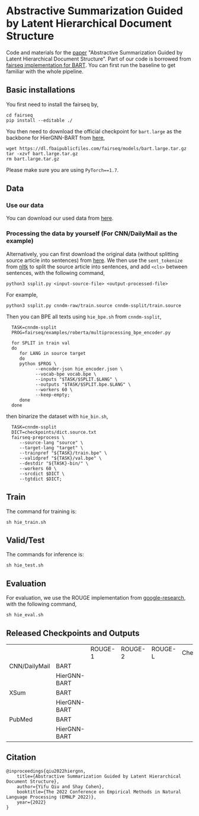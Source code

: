 # Abstractive Summarization Guided by Latent Hierarchical Document Structure
Code and materials for the [paper](https://yfqiu.netlify.app/publication/hiergnn/hiergnn.pdf) "Abstractive Summarization Guided by Latent Hierarchical Document Structure". Part of our code is borrowed from [fairseq implementation for BART](https://github.com/facebookresearch/fairseq/tree/main/examples/bart). You can first run the baseline to get familiar with the whole pipeline.

## Basic installations

You first need to install the fairseq by,

    cd fairseq
    pip install --editable ./

You then need to download the official checkpoint for `bart.large` as the backbone for HierGNN-BART from [here](https://github.com/facebookresearch/fairseq/blob/main/examples/bart/README.md),

    wget https://dl.fbaipublicfiles.com/fairseq/models/bart.large.tar.gz
    tar -xzvf bart.large.tar.gz
    rm bart.large.tar.gz

Please make sure you are using `PyTorch==1.7`.

## Data

### Use our data
You can download our used data from [here](https://drive.google.com/drive/folders/1bUEO5AZ65zfGS8RqdbQrm8hlAv8cW13l?usp=sharing).

### Processing the data by yourself (For CNN/DailyMail as the example)

Alternatively, you can first download the original data (without splitting source article  into sentences) from [here](https://github.com/icml-2020-nlp/semsim). We then use the `sent_tokenize` from [nltk](https://www.nltk.org/api/nltk.tokenize.html) to split the source article into sentences, and add `<cls>` between sentences, with the following command, 

    python3 ssplit.py <input-source-file> <output-processed-file>

For example,

    python3 ssplit.py cnndm-raw/train.source cnndm-ssplit/train.source

Then you can BPE all texts using `hie_bpe.sh` from `cnndm-ssplit`,

      TASK=cnndm-ssplit
      PROG=fairseq/examples/roberta/multiprocessing_bpe_encoder.py

      for SPLIT in train val
      do
         for LANG in source target
         do
         python $PROG \
               --encoder-json hie_encoder.json \
               --vocab-bpe vocab.bpe \
               --inputs "$TASK/$SPLIT.$LANG" \
               --outputs "$TASK/$SPLIT.bpe.$LANG" \
               --workers 60 \
               --keep-empty;
         done
      done


then binarize the dataset with `hie_bin.sh`,

      TASK=cnndm-ssplit
      DICT=checkpoints/dict.source.txt
      fairseq-preprocess \
         --source-lang "source" \
         --target-lang "target" \
         --trainpref "${TASK}/train.bpe" \
         --validpref "${TASK}/val.bpe" \
         --destdir "${TASK}-bin/" \
         --workers 60 \
         --srcdict $DICT \
         --tgtdict $DICT;


## Train

The command for training is:

    sh hie_train.sh

## Valid/Test

The commands for inference is:

    sh hie_test.sh

## Evaluation

For evaluation, we use the ROUGE implementation from [google-research](https://github.com/google-research/google-research/tree/master/rouge), with the following command,

    sh hie_eval.sh

## Released Checkpoints and Outputs

<table>
   <tr>
      <td></td>
      <td></td>
      <td>ROUGE-1</td>
      <td>ROUGE-2</td>
      <td>ROUGE-L</td>
      <td>Checkpoints</td>
      <td>Outputs</td>
   </tr>
   <tr>
      <td>CNN/DailyMail</td>
      <td>BART</td>
      <td></td>
      <td></td>
      <td></td>
      <td></td>
      <td></td>
   </tr>
   <tr>
      <td></td>
      <td>HierGNN-BART</td>
      <td></td>
      <td></td>
      <td></td>
      <td></td>
      <td></td>
   </tr>
   <tr>
      <td>XSum</td>
      <td>BART</td>
      <td></td>
      <td></td>
      <td></td>
      <td></td>
      <td></td>
   </tr>
   <tr>
      <td></td>
      <td>HierGNN-BART</td>
      <td></td>
      <td></td>
      <td></td>
      <td></td>
      <td></td>
   </tr>
   <tr>
      <td>PubMed</td>
      <td>BART</td>
      <td></td>
      <td></td>
      <td></td>
      <td></td>
      <td></td>
   </tr>
   <tr>
      <td></td>
      <td>HierGNN-BART</td>
      <td></td>
      <td></td>
      <td></td>
      <td></td>
      <td></td>
   </tr>
</table>

## Citation
    @inproceedings{qiu2022hiergnn,
        title={Abstractive Summarization Guided by Latent Hierarchical Document Structure},
        author={Yifu Qiu and Shay Cohen},
        booktitle={The 2022 Conference on Empirical Methods in Natural Language Processing (EMNLP 2022)},
        year={2022}
    }

